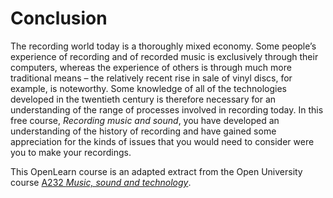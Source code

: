 # Conclusion


The recording world today is a thoroughly mixed economy. Some people’s experience of recording and of recorded music is exclusively through their computers, whereas the experience of others is through much more traditional means – the relatively recent rise in sale of vinyl discs, for example, is noteworthy. Some knowledge of all of the technologies developed in the twentieth century is therefore necessary for an understanding of the range of processes involved in recording today. In this free course, *Recording music and sound*, you have developed an understanding of the history of recording and have gained some appreciation for the kinds of issues that you would need to consider were you to make your recordings.

This OpenLearn course is an adapted extract from the Open University course [A232 *Music, sound and technology*](http://www.open.ac.uk/courses/qualifications/details/a232).

